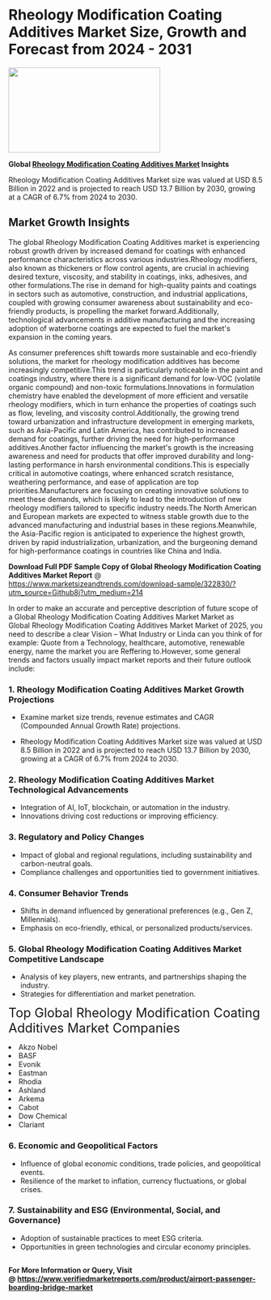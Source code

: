 <H1>Rheology Modification Coating Additives Market Size, Growth and Forecast from 2024 - 2031</H1><img class="aligncenter size-medium wp-image-584254" src="https://thirdeyenews.in/wp-content/uploads/2024/09/Global-Market-Research-300x168.jpeg" alt="" width="300" height="168" /><p><strong>Global&nbsp;<a href="https://www.marketsizeandtrends.com/download-sample/322830/?utm_source=Github8j?utm_medium=214">Rheology Modification Coating Additives Market</a> Insights</strong></p><p>Rheology Modification Coating Additives Market size was valued at USD 8.5 Billion in 2022 and is projected to reach USD 13.7 Billion by 2030, growing at a CAGR of 6.7% from 2024 to 2030.</p><p><h2>Market Growth Insights</h2> <p>The global Rheology Modification Coating Additives market is experiencing robust growth driven by increased demand for coatings with enhanced performance characteristics across various industries.Rheology modifiers, also known as thickeners or flow control agents, are crucial in achieving desired texture, viscosity, and stability in coatings, inks, adhesives, and other formulations.The rise in demand for high-quality paints and coatings in sectors such as automotive, construction, and industrial applications, coupled with growing consumer awareness about sustainability and eco-friendly products, is propelling the market forward.Additionally, technological advancements in additive manufacturing and the increasing adoption of waterborne coatings are expected to fuel the market's expansion in the coming years.</p> <p>As consumer preferences shift towards more sustainable and eco-friendly solutions, the market for rheology modification additives has become increasingly competitive.This trend is particularly noticeable in the paint and coatings industry, where there is a significant demand for low-VOC (volatile organic compound) and non-toxic formulations.Innovations in formulation chemistry have enabled the development of more efficient and versatile rheology modifiers, which in turn enhance the properties of coatings such as flow, leveling, and viscosity control.Additionally, the growing trend toward urbanization and infrastructure development in emerging markets, such as Asia-Pacific and Latin America, has contributed to increased demand for coatings, further driving the need for high-performance additives.Another factor influencing the market's growth is the increasing awareness and need for products that offer improved durability and long-lasting performance in harsh environmental conditions.This is especially critical in automotive coatings, where enhanced scratch resistance, weathering performance, and ease of application are top priorities.Manufacturers are focusing on creating innovative solutions to meet these demands, which is likely to lead to the introduction of new rheology modifiers tailored to specific industry needs.The North American and European markets are expected to witness stable growth due to the advanced manufacturing and industrial bases in these regions.Meanwhile, the Asia-Pacific region is anticipated to experience the highest growth, driven by rapid industrialization, urbanization, and the burgeoning demand for high-performance coatings in countries like China and India.<p><span class=""><strong>Download Full PDF Sample Copy of Global Rheology Modification Coating Additives Market Report</strong> @ <a href="https://www.marketsizeandtrends.com/download-sample/322830/?utm_source=Github8j?utm_medium=214" target="_blank">https://www.marketsizeandtrends.com/download-sample/322830/?utm_source=Github8j?utm_medium=214</a></span></p><p>In order to make an accurate and perceptive description of future scope of a Global&nbsp;Rheology Modification Coating Additives Market Market as Global&nbsp;Rheology Modification Coating Additives Market Market of 2025, you need to describe a clear Vision &ndash; What Industry or Linda can you think of for example: Quote from a Technology, healthcare, automotive, renewable energy, name the market you are Reffering to.However, some general trends and factors usually impact market reports and their future outlook include:</p><h3>1.&nbsp;<strong>Rheology Modification Coating Additives Market Growth Projections</strong></h3><ul><li>Examine market size trends, revenue estimates and CAGR (Compounded Annual Growth Rate) projections.</li><li><p>Rheology Modification Coating Additives Market size was valued at USD 8.5 Billion in 2022 and is projected to reach USD 13.7 Billion by 2030, growing at a CAGR of 6.7% from 2024 to 2030.</p></li></ul><h3>2.&nbsp;<strong>Rheology Modification Coating Additives Market Technological Advancements</strong></h3><ul><li>Integration of AI, IoT, blockchain, or automation in the industry.</li><li>Innovations driving cost reductions or improving efficiency.</li></ul><h3>3.&nbsp;<strong>Regulatory and Policy Changes</strong></h3><ul><li>Impact of global and regional regulations, including sustainability and carbon-neutral goals.</li><li>Compliance challenges and opportunities tied to government initiatives.</li></ul><h3>4.&nbsp;<strong>Consumer Behavior Trends</strong></h3><ul><li>Shifts in demand influenced by generational preferences (e.g., Gen Z, Millennials).</li><li>Emphasis on eco-friendly, ethical, or personalized products/services.</li></ul><h3>5.&nbsp;<strong>Global Rheology Modification Coating Additives Market Competitive Landscape</strong></h3><ul><li>Analysis of key players, new entrants, and partnerships shaping the industry.</li><li>Strategies for differentiation and market penetration.</li></ul><p data-pm-slice="1 1 []"><span style="color: inherit; font-family: inherit; font-size: 25px;">Top Global Rheology Modification Coating Additives Market Companies</span></p><div class="" data-test-id=""><p><li>Akzo Nobel</li><li> BASF</li><li> Evonik</li><li> Eastman</li><li> Rhodia</li><li> Ashland</li><li> Arkema</li><li> Cabot</li><li> Dow Chemical</li><li> Clariant</li></p></div><h3>6.&nbsp;<strong>Economic and Geopolitical Factors</strong></h3><ul><li>Influence of global economic conditions, trade policies, and geopolitical events.</li><li>Resilience of the market to inflation, currency fluctuations, or global crises.</li></ul><h3>7.&nbsp;<strong>Sustainability and ESG (Environmental, Social, and Governance)</strong></h3><ul><li>Adoption of sustainable practices to meet ESG criteria.</li><li>Opportunities in green technologies and circular economy principles.</li></ul><h2><strong style="font-size: 14px;">For More Information or Query, Visit @&nbsp;</strong><a style="background-color: #ffffff; font-size: 14px;" href="https://www.marketsizeandtrends.com/report/rheology-modification-coating-additives-market/" target="_blank">https://www.verifiedmarketreports.com/product/airport-passenger-boarding-bridge-market</a></h2>